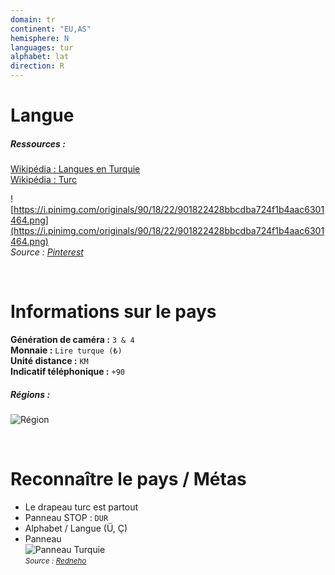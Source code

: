 ```yaml
---
domain: tr
continent: "EU,AS"
hemisphere: N
languages: tur
alphabet: lat
direction: R
---
```


# Langue

##### Ressources :

[Wikipédia : Langues en Turquie](https://fr.wikipedia.org/wiki/Langues_en_Turquie)  
[Wikipédia : Turc](https://fr.wikipedia.org/wiki/Turc)  

![https://i.pinimg.com/originals/90/18/22/901822428bbcdba724f1b4aac6301464.png](https://i.pinimg.com/originals/90/18/22/901822428bbcdba724f1b4aac6301464.png)  
*Source : [Pinterest](https://www.pinterest.fr/pin/326440672987871404/)*

<br/>

# Informations sur le pays

**Génération de caméra :** `3 & 4`  
**Monnaie :** `Lire turque (₺)`  
**Unité distance :** `KM`  
**Indicatif téléphonique :** `+90`

##### Régions :

![Région](/images/countries/tr/regions.jpg)


<br/>

# Reconnaître le pays / Métas

- Le drapeau turc est partout
- Panneau STOP : `DUR`
- Alphabet / Langue (Ü, Ç)
- Panneau  
  ![Panneau Turquie](/images/countries/tr/panneau.jpg)  
  <small>*Source : [Redneho](https://docs.google.com/spreadsheets/d/1x7SfoMvNILkkzT8feYqgku0qaiI-UcVvC2YfPIIvG-g)*</small>

